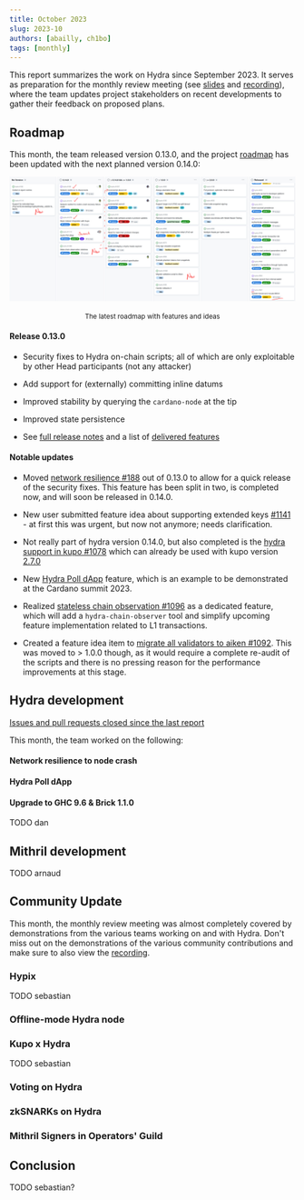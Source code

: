 ```yaml
---
title: October 2023
slug: 2023-10
authors: [abailly, ch1bo]
tags: [monthly]
---
```


This report summarizes the work on Hydra since September 2023. It serves as
preparation for the monthly review meeting (see [slides][slides] and
[recording][recording]), where the team updates project stakeholders on recent
developments to gather their feedback on proposed plans.

## Roadmap

This month, the team released version 0.13.0, and the project
[roadmap](https://github.com/orgs/input-output-hk/projects/21/views/7) has been
updated with the next planned version 0.14.0:

![The roadmap with features and ideas](./img/2023-10-roadmap.jpg) <small><center>The latest roadmap with features and ideas</center></small>

#### Release 0.13.0

- Security fixes to Hydra on-chain scripts; all of which are only exploitable by other Head participants (not any attacker)

- Add support for (externally) committing inline datums

- Improved stability by querying the `cardano-node` at the tip

- Improved state persistence

- See [full release notes](https://github.com/input-output-hk/hydra/releases/tag/0.13.0) and a list of [delivered features](https://github.com/input-output-hk/hydra/milestone/13?closed=1)

#### Notable updates

- Moved [network resilience
  #188](https://github.com/input-output-hk/hydra/issues/188) out of 0.13.0 to
  allow for a quick release of the security fixes. This feature has been split
  in two, is completed now, and will soon be released in 0.14.0.

- New user submitted feature idea about supporting extended keys [#1141](https://github.com/input-output-hk/hydra/issues/1141) - at first this was
  urgent, but now not anymore; needs clarification.
  
- Not really part of hydra version 0.14.0, but also completed is the [hydra
  support in kupo #1078](https://github.com/input-output-hk/hydra/issues/1078)
  which can already be used with kupo version
  [2.7.0](https://github.com/CardanoSolutions/kupo/releases/tag/v2.7)
  
- New [Hydra Poll dApp](https://github.com/input-output-hk/hydra/issues/1110)
  feature, which is an example to be demonstrated at the Cardano summit 2023.
  
- Realized [stateless chain observation
  #1096](https://github.com/input-output-hk/hydra/issues/1096) as a dedicated
  feature, which will add a `hydra-chain-observer` tool and simplify upcoming
  feature implementation related to L1 transactions.
  
- Created a feature idea item to [migrate all validators to aiken
  #1092](https://github.com/input-output-hk/hydra/issues/1092). This was moved
  to > 1.0.0 though, as it would require a complete re-audit of the scripts and
  there is no pressing reason for the performance improvements at this stage.

## Hydra development

[Issues and pull requests closed since the last
report](https://github.com/input-output-hk/hydra/issues?q=is%3Aclosed+sort%3Aupdated-desc+closed%3A2023-09-30..2023-10-31)

This month, the team worked on the following:

#### Network resilience to node crash

#### Hydra Poll dApp

#### Upgrade to GHC 9.6 & Brick 1.1.0

TODO dan

## Mithril development

TODO arnaud

## Community Update

This month, the monthly review meeting was almost completely covered by
demonstrations from the various teams working on and with Hydra. Don't miss out
on the demonstrations of the various community contributions and make sure to
also view the [recording][].

### Hypix

TODO sebastian

### Offline-mode Hydra node

### Kupo x Hydra

TODO sebastian

### Voting on Hydra

### zkSNARKs on Hydra

### Mithril Signers in Operators' Guild

## Conclusion

TODO sebastian?

[slides]: https://docs.google.com/presentation/d/1pJMRp0YsszJenUvDmknm3wq9yyUE1CDRSYijjILrkHo
[recording]: https://drive.google.com/file/d/1U4yZhliGykxF3BddAAXb4RD417UvsQWB
